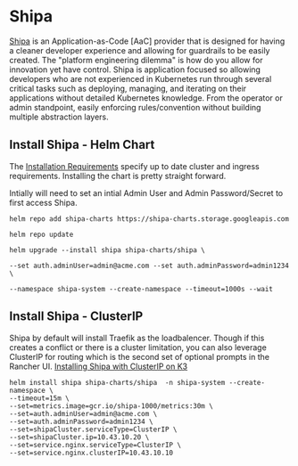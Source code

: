 # Shipa

[Shipa](http://www.shipa.io/) is an Application-as-Code [AaC] provider that is designed for having a cleaner developer experience and allowing for guardrails to be easily created. The "platform engineering dilemma" is how do you allow for innovation yet have control. Shipa is application focused so allowing developers who are not experienced in Kubernetes run through several critical tasks such as deploying,  managing, and iterating on their applications without detailed Kubernetes knowledge. From the operator or admin standpoint, easily enforcing rules/convention without building multiple abstraction layers.

## Install Shipa - Helm Chart

The [Installation Requirements](https://learn.shipa.io/docs/installation-requirements) specify up to date cluster and ingress requirements. Installing the chart is pretty straight forward.

Intially will need to set an intial Admin User and Admin Password/Secret to first access Shipa.

```
helm repo add shipa-charts https://shipa-charts.storage.googleapis.com

helm repo update

helm upgrade --install shipa shipa-charts/shipa \

--set auth.adminUser=admin@acme.com --set auth.adminPassword=admin1234 \

--namespace shipa-system --create-namespace --timeout=1000s --wait
```

## Install Shipa - ClusterIP
Shipa by default will install Traefik as the loadbalencer. 
Though if this creates a conflict or there is a cluster limitation, you can also leverage ClusterIP for routing which is the
second set of optional prompts in the Rancher UI. 
[Installing Shipa with ClusterIP on K3](https://shipa.io/2021/10/k3d-and-shipa-deploymnet/)

```
helm install shipa shipa-charts/shipa  -n shipa-system --create-namespace \
--timeout=15m \
--set=metrics.image=gcr.io/shipa-1000/metrics:30m \
--set=auth.adminUser=admin@acme.com \
--set=auth.adminPassword=admin1234 \
--set=shipaCluster.serviceType=ClusterIP \
--set=shipaCluster.ip=10.43.10.20 \
--set=service.nginx.serviceType=ClusterIP \
--set=service.nginx.clusterIP=10.43.10.10
```
